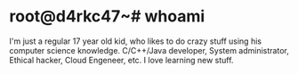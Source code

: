 # root@d4rkc47~# whoami
I'm just a regular 17 year old kid, who likes to do crazy stuff using his computer science knowledge. C/C++/Java developer, System administrator, Ethical hacker, Cloud Engeneer, etc. I love learning new stuff.
